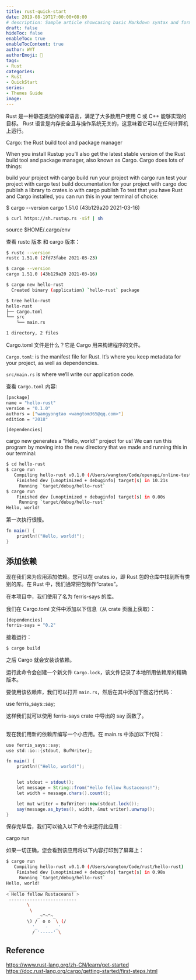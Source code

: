 ```yaml
---
title: rust-quick-start
date: 2019-08-19T17:00:00+08:00
# description: Sample article showcasing basic Markdown syntax and formatting for HTML elements.
draft: false
hideToc: false
enableToc: true
enableTocContent: true
author: WYT
authorEmoji: 🧑
tags:
- Rust
categories:
- Rust
- QuickStart
series:
- Themes Guide
image: 
---
```


Rust 是一种静态类型的编译语言，满足了大多数用户使用 C 或 C++ 能够实现的目标。 Rust 语言是内存安全且与操作系统无关的，这意味着它可以在任何计算机上运行。


Cargo: the Rust build tool and package manager

When you install Rustup you’ll also get the latest stable version of the Rust build tool and package manager, also known as Cargo. Cargo does lots of things:

build your project with cargo build
run your project with cargo run
test your project with cargo test
build documentation for your project with cargo doc
publish a library to crates.io with cargo publish
To test that you have Rust and Cargo installed, you can run this in your terminal of choice:

$ cargo --version
cargo 1.51.0 (43b129a20 2021-03-16)


```sh 
$ curl https://sh.rustup.rs -sSf | sh
```

source $HOME/.cargo/env

查看 rustc 版本 和 cargo 版本：

```sh
$ rustc --version
rustc 1.51.0 (2fd73fabe 2021-03-23)
```

```sh
$ cargo --version
cargo 1.51.0 (43b129a20 2021-03-16)
```

```sh
$ cargo new hello-rust
  Created binary (application) `hello-rust` package
```


```sh
$ tree hello-rust
hello-rust
├── Cargo.toml
└── src
    └── main.rs

1 directory, 2 files
```

Cargo.toml 文件是什么？它是 Cargo 用来构建程序的文件。

`Cargo.toml`: is the manifest file for Rust. It’s where you keep metadata for your project, as well as dependencies.

`src/main.rs` is where we’ll write our application code.


查看 `Cargo.toml` 内容: 

```sh
[package]
name = "hello-rust"
version = "0.1.0"
authors = ["wangyongtao <wangtom365@qq.com>"]
edition = "2018"

[dependencies]
```

cargo new generates a "Hello, world!" project for us! We can run this program by moving into the new directory that we made and running this in our terminal:

```sh 
$ cd hello-rust 
$ cargo run
   Compiling hello-rust v0.1.0 (/Users/wangtom/Code/openapi/online-test/rust/hello-rust)
    Finished dev [unoptimized + debuginfo] target(s) in 10.21s
     Running `target/debug/hello-rust`
$ cargo run
    Finished dev [unoptimized + debuginfo] target(s) in 0.00s
     Running `target/debug/hello-rust`
Hello, world!
```

第一次执行很慢。


```java
fn main() {
    println!("Hello, world!");
}
```

## 添加依赖

现在我们来为应用添加依赖。您可以在 crates.io，即 Rust 包的仓库中找到所有类别的库。在 Rust 中，我们通常把包称作“crates”。

在本项目中，我们使用了名为 ferris-says 的库。

我们在 Cargo.toml 文件中添加以下信息（从 crate 页面上获取）：

```sh
[dependencies]
ferris-says = "0.2"
```

接着运行：

```
$ cargo build
```

之后 Cargo 就会安装该依赖。

运行此命令会创建一个新文件 `Cargo.lock`，该文件记录了本地所用依赖库的精确版本。

要使用该依赖库，我们可以打开 `main.rs`，然后在其中添加下面这行代码：

use ferris_says::say;

这样我们就可以使用 ferris-says crate 中导出的 say 函数了。


##

现在我们用新的依赖库编写一个小应用。在 main.rs 中添加以下代码：


```java
use ferris_says::say;
use std::io::{stdout, BufWriter};

fn main() {
	println!("Hello, world!");


    let stdout = stdout();
    let message = String::from("Hello fellow Rustaceans!");
    let width = message.chars().count();

    let mut writer = BufWriter::new(stdout.lock());
    say(message.as_bytes(), width, &mut writer).unwrap();
}
```

保存完毕后，我们可以输入以下命令来运行此应用：

cargo run

如果一切正确，您会看到该应用将以下内容打印到了屏幕上：

```sh
$ cargo run
   Compiling hello-rust v0.1.0 (/Users/wangtom/Code/rust/hello-rust)
    Finished dev [unoptimized + debuginfo] target(s) in 0.98s
     Running `target/debug/hello-rust`
Hello, world!
 __________________________
< Hello fellow Rustaceans! >
 --------------------------
        \
         \
            _~^~^~_
        \) /  o o  \ (/
          '_   -   _'
          / '-----' \
```


## Reference
 
https://www.rust-lang.org/zh-CN/learn/get-started  
https://doc.rust-lang.org/cargo/getting-started/first-steps.html  
